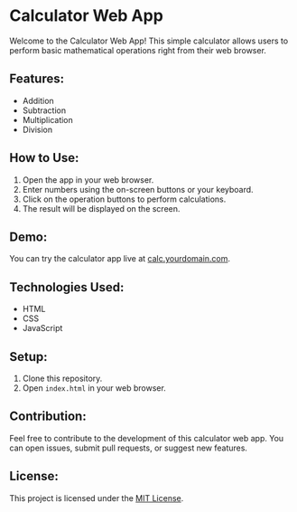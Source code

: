 # Calculator Web App

Welcome to the Calculator Web App! This simple calculator allows users to perform basic mathematical operations right from their web browser.

## Features:

- Addition
- Subtraction
- Multiplication
- Division

## How to Use:

1. Open the app in your web browser.
2. Enter numbers using the on-screen buttons or your keyboard.
3. Click on the operation buttons to perform calculations.
4. The result will be displayed on the screen.

## Demo:

You can try the calculator app live at [calc.yourdomain.com](https://calc.yourdomain.com).

## Technologies Used:

- HTML
- CSS
- JavaScript

## Setup:

1. Clone this repository.
2. Open `index.html` in your web browser.

## Contribution:

Feel free to contribute to the development of this calculator web app. You can open issues, submit pull requests, or suggest new features.

## License:

This project is licensed under the [MIT License](LICENSE).
